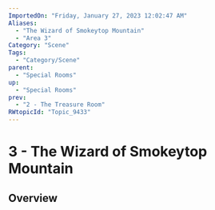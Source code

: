 ```yaml
---
ImportedOn: "Friday, January 27, 2023 12:02:47 AM"
Aliases:
  - "The Wizard of Smokeytop Mountain"
  - "Area 3"
Category: "Scene"
Tags:
  - "Category/Scene"
parent:
  - "Special Rooms"
up:
  - "Special Rooms"
prev:
  - "2 - The Treasure Room"
RWtopicId: "Topic_9433"
---
```

# 3 - The Wizard of Smokeytop Mountain
## Overview
